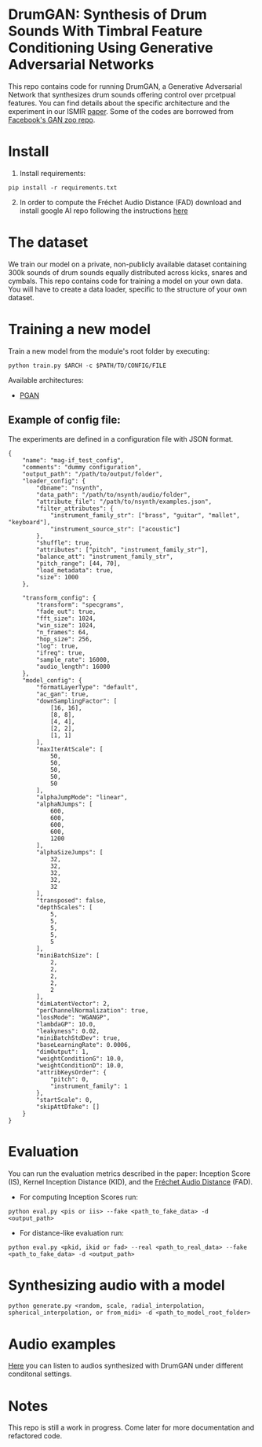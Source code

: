 # DrumGAN: Synthesis of Drum Sounds With Timbral Feature Conditioning Using Generative Adversarial Networks
This repo contains code for running DrumGAN, a Generative Adversarial Network that synthesizes drum sounds offering control over prcetpual features. You can find details about the specific architecture and the experiment in our ISMIR [paper](). Some of the codes are borrowed from [Facebook's GAN zoo repo](https://github.com/facebookresearch/pytorch_GAN_zoo).
# Install
1) Install requirements:

```
pip install -r requirements.txt
```
2) In order to compute the Fréchet Audio Distance (FAD) download and install google AI repo following the instructions [here](https://github.com/google-research/google-research/tree/master/frechet_audio_distance)

# The dataset
We train our model on a private, non-publicly available dataset containing 300k sounds of drum sounds equally distributed across kicks, snares and cymbals. This repo contains code for training a model on your own data. You will have to create a data loader, specific to the structure of your own dataset. 
# Training a new model
Train a new model from the module's root folder by executing:
```
python train.py $ARCH -c $PATH/TO/CONFIG/FILE
```
Available architectures:
* [PGAN](https://arxiv.org/abs/1710.10196)
## Example of config file:
The experiments are defined in a configuration file with JSON format.
```
{
    "name": "mag-if_test_config",
    "comments": "dummy configuration",
    "output_path": "/path/to/output/folder",
    "loader_config": {
        "dbname": "nsynth",
        "data_path": "/path/to/nsynth/audio/folder",
        "attribute_file": "/path/to/nsynth/examples.json",
        "filter_attributes": {
            "instrument_family_str": ["brass", "guitar", "mallet", "keyboard"],
            "instrument_source_str": ["acoustic"]
        },
        "shuffle": true,
        "attributes": ["pitch", "instrument_family_str"],
        "balance_att": "instrument_family_str",
        "pitch_range": [44, 70],
        "load_metadata": true,
        "size": 1000
    },
        
    "transform_config": {
        "transform": "specgrams",
        "fade_out": true,
        "fft_size": 1024,
        "win_size": 1024,
        "n_frames": 64,
        "hop_size": 256,
        "log": true,
        "ifreq": true,
        "sample_rate": 16000,
        "audio_length": 16000
    },
    "model_config": {
        "formatLayerType": "default",
        "ac_gan": true,
        "downSamplingFactor": [
            [16, 16],
            [8, 8],
            [4, 4],
            [2, 2],
            [1, 1]
        ],
        "maxIterAtScale": [
            50,
            50,
            50,
            50,
            50
        ],
        "alphaJumpMode": "linear",
        "alphaNJumps": [
            600,
            600,
            600,
            600,
            1200
        ],
        "alphaSizeJumps": [
            32,
            32,
            32,
            32,
            32
        ],
        "transposed": false,
        "depthScales": [
            5,
            5,
            5,
            5,
            5
        ],
        "miniBatchSize": [
            2,
            2,
            2,
            2,
            2
        ],
        "dimLatentVector": 2,
        "perChannelNormalization": true,
        "lossMode": "WGANGP",
        "lambdaGP": 10.0,
        "leakyness": 0.02,
        "miniBatchStdDev": true,
        "baseLearningRate": 0.0006,
        "dimOutput": 1,
        "weightConditionG": 10.0,
        "weightConditionD": 10.0,
        "attribKeysOrder": {
            "pitch": 0,
            "instrument_family": 1
        },
        "startScale": 0,
        "skipAttDfake": []
    }
}

```

# Evaluation
You can run the evaluation metrics described in the paper: Inception Score (IS), Kernel Inception Distance (KID), and the [Fréchet Audio Distance](https://arxiv.org/abs/1812.08466) (FAD).

* For computing Inception Scores run:
```
python eval.py <pis or iis> --fake <path_to_fake_data> -d <output_path>
```

* For distance-like evaluation run:
```
python eval.py <pkid, ikid or fad> --real <path_to_real_data> --fake <path_to_fake_data> -d <output_path>
```

# Synthesizing audio with a model
```
python generate.py <random, scale, radial_interpolation, spherical_interpolation, or from_midi> -d <path_to_model_root_folder>
```
# Audio examples
[Here](https://sites.google.com/view/drumgan) you can listen to audios synthesized with DrumGAN under different conditonal settings.
# Notes
This repo is still a work in progress. Come later for more documentation and refactored code.
